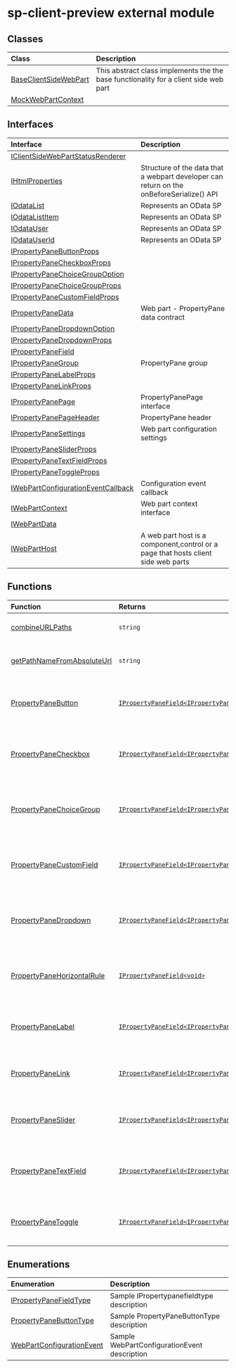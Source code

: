 # sp-client-preview external module



## Classes

| Class	   |  Description |
|:-------------|:---------------|
| [BaseClientSideWebPart](./sp-client-preview/baseclientsidewebpart.md)     | This abstract class implements the the base functionality for a client side web part |
| [MockWebPartContext](./sp-client-preview/mockwebpartcontext.md)     |  |



## Interfaces

| Interface	   |  Description |
|:-------------|:---------------|
| [IClientSideWebPartStatusRenderer](./sp-client-preview/iclientsidewebpartstatusrenderer.md)   |   |
| [IHtmlProperties](./sp-client-preview/ihtmlproperties.md)   | Structure of the data that a webpart developer can return on the onBeforeSerialize() API  |
| [IOdataList](./sp-client-preview/iodatalist.md)   | Represents an OData SP  |
| [IOdataListItem](./sp-client-preview/iodatalistitem.md)   | Represents an OData SP  |
| [IOdataUser](./sp-client-preview/iodatauser.md)   | Represents an OData SP  |
| [IOdataUserId](./sp-client-preview/iodatauserid.md)   | Represents an OData SP  |
| [IPropertyPaneButtonProps](./sp-client-preview/ipropertypanebuttonprops.md)   |   |
| [IPropertyPaneCheckboxProps](./sp-client-preview/ipropertypanecheckboxprops.md)   |   |
| [IPropertyPaneChoiceGroupOption](./sp-client-preview/ipropertypanechoicegroupoption.md)   |   |
| [IPropertyPaneChoiceGroupProps](./sp-client-preview/ipropertypanechoicegroupprops.md)   |   |
| [IPropertyPaneCustomFieldProps](./sp-client-preview/ipropertypanecustomfieldprops.md)   |   |
| [IPropertyPaneData](./sp-client-preview/ipropertypanedata.md)   | Web part - PropertyPane data contract  |
| [IPropertyPaneDropdownOption](./sp-client-preview/ipropertypanedropdownoption.md)   |   |
| [IPropertyPaneDropdownProps](./sp-client-preview/ipropertypanedropdownprops.md)   |   |
| [IPropertyPaneField](./sp-client-preview/ipropertypanefield.md)   |   |
| [IPropertyPaneGroup](./sp-client-preview/ipropertypanegroup.md)   | PropertyPane group  |
| [IPropertyPaneLabelProps](./sp-client-preview/ipropertypanelabelprops.md)   |   |
| [IPropertyPaneLinkProps](./sp-client-preview/ipropertypanelinkprops.md)   |   |
| [IPropertyPanePage](./sp-client-preview/ipropertypanepage.md)   | PropertyPanePage interface  |
| [IPropertyPanePageHeader](./sp-client-preview/ipropertypanepageheader.md)   | PropertyPane header  |
| [IPropertyPaneSettings](./sp-client-preview/ipropertypanesettings.md)   | Web part configuration settings  |
| [IPropertyPaneSliderProps](./sp-client-preview/ipropertypanesliderprops.md)   |   |
| [IPropertyPaneTextFieldProps](./sp-client-preview/ipropertypanetextfieldprops.md)   |   |
| [IPropertyPaneToggleProps](./sp-client-preview/ipropertypanetoggleprops.md)   |   |
| [IWebPartConfigurationEventCallback](./sp-client-preview/iwebpartconfigurationeventcallback.md)   | Configuration event callback  |
| [IWebPartContext](./sp-client-preview/iwebpartcontext.md)   | Web part context interface  |
| [IWebPartData](./sp-client-preview/iwebpartdata.md)   |   |
| [IWebPartHost](./sp-client-preview/iwebparthost.md)   | A web part host is a component,control or a page that hosts client side web parts  |



## Functions

| Function	   | Returns | Description |
|:-------------|:------|:---------------|
| [combineURLPaths](./sp-client-preview/combineurlpaths-jcms9.md) |`string`  | Combines any number of URL paths  |
| [getPathNameFromAbsoluteUrl](./sp-client-preview/getpathnamefromabsoluteurl-uobc9.md) |`string`  | Get's the path name from an absolute url  |
| [PropertyPaneButton](./sp-client-preview/propertypanebutton-1guo9.md) |[`IPropertyPaneField<IPropertyPaneButtonProps>`](../sp-client-preview/ipropertypanefield.md)  | Helper method to create a Button on the PropertyPane  |
| [PropertyPaneCheckbox](./sp-client-preview/propertypanecheckbox-tnjq9.md) |[`IPropertyPaneField<IPropertyPaneCheckboxProps>`](../sp-client-preview/ipropertypanefield.md)  | Helper method to create a Checkbox on the PropertyPane  |
| [PropertyPaneChoiceGroup](./sp-client-preview/propertypanechoicegroup-2m0w9.md) |[`IPropertyPaneField<IPropertyPaneChoiceGroupProps>`](../sp-client-preview/ipropertypanefield.md)  | Helper method to create a Choice Group on the PropertyPane  |
| [PropertyPaneCustomField](./sp-client-preview/propertypanecustomfield-xr2i9.md) |[`IPropertyPaneField<IPropertyPaneCustomFieldProps>`](../sp-client-preview/ipropertypanefield.md)  | Helper method to create a Choice Group on the PropertyPane  |
| [PropertyPaneDropdown](./sp-client-preview/propertypanedropdown-edlq9.md) |[`IPropertyPaneField<IPropertyPaneDropdownProps>`](../sp-client-preview/ipropertypanefield.md)  | Helper method to create a Dropdown on the PropertyPane  |
| [PropertyPaneHorizontalRule](./sp-client-preview/propertypanehorizontalrule-vuly9.md) |[`IPropertyPaneField<void>`](../sp-client-preview/ipropertypanefield.md)  | Helper method to create a Horizontal Rule on the PropertyPane  |
| [PropertyPaneLabel](./sp-client-preview/propertypanelabel-9upq9.md) |[`IPropertyPaneField<IPropertyPaneLabelProps>`](../sp-client-preview/ipropertypanefield.md)  | Helper method to create a Label on the PropertyPane  |
| [PropertyPaneLink](./sp-client-preview/propertypanelink-7ses9.md) |[`IPropertyPaneField<IPropertyPaneLinkProps>`](../sp-client-preview/ipropertypanefield.md)  | Helper method to create a Link on the PropertyPane  |
| [PropertyPaneSlider](./sp-client-preview/propertypaneslider-gqcs9.md) |[`IPropertyPaneField<IPropertyPaneSliderProps>`](../sp-client-preview/ipropertypanefield.md)  | Helper method to create a Slider on the PropertyPane  |
| [PropertyPaneTextField](./sp-client-preview/propertypanetextfield-zv7c9.md) |[`IPropertyPaneField<IPropertyPaneTextFieldProps>`](../sp-client-preview/ipropertypanefield.md)  | Helper method to create a TextField on the PropertyPane  |
| [PropertyPaneToggle](./sp-client-preview/propertypanetoggle-3vb09.md) |[`IPropertyPaneField<IPropertyPaneToggleProps>`](../sp-client-preview/ipropertypanefield.md)  | Helper method to create a Toggle on the PropertyPane  |


## Enumerations

| Enumeration	   | Description|
|:-----------|:------------|
|[IPropertyPaneFieldType](./sp-client-preview/ipropertypanefieldtype.md)    | Sample IPropertypanefieldtype description |
|[PropertyPaneButtonType](./sp-client-preview/propertypanebuttontype.md)    | Sample PropertyPaneButtonType description |
|[WebPartConfigurationEvent](./sp-client-preview/webpartconfigurationevent.md)    | Sample WebPartConfigurationEvent description |




